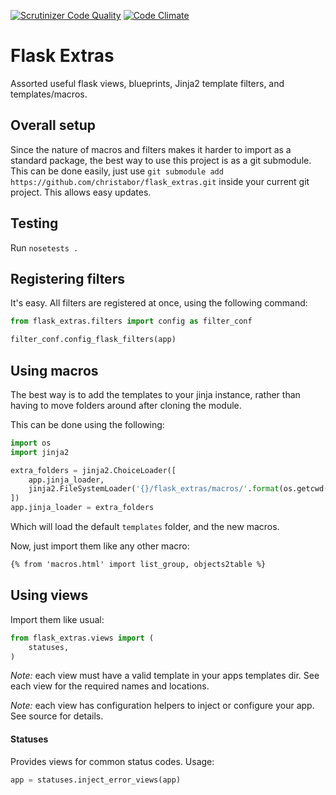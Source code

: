 [![Scrutinizer Code Quality](https://scrutinizer-ci.com/g/christabor/flask_extras/badges/quality-score.png?b=master)](https://scrutinizer-ci.com/g/christabor/flask_extras/?branch=master)
[![Code Climate](https://codeclimate.com/github/christabor/flask_extras/badges/gpa.svg)](https://codeclimate.com/github/christabor/flask_extras)

# Flask Extras
Assorted useful flask views, blueprints, Jinja2 template filters, and templates/macros.

## Overall setup

Since the nature of macros and filters makes it harder to import as a standard package, the best way to use this project is as a git submodule. This can be done easily, just use `git submodule add https://github.com/christabor/flask_extras.git` inside your current git project. This allows easy updates.

## Testing

Run `nosetests .`

## Registering filters
It's easy. All filters are registered at once, using the following command:

```python
from flask_extras.filters import config as filter_conf

filter_conf.config_flask_filters(app)
```

## Using macros

The best way is to add the templates to your jinja instance, rather than having to move folders around after cloning the module.

This can be done using the following:

```python
import os
import jinja2

extra_folders = jinja2.ChoiceLoader([
    app.jinja_loader,
    jinja2.FileSystemLoader('{}/flask_extras/macros/'.format(os.getcwd())),
])
app.jinja_loader = extra_folders
```

Which will load the default `templates` folder, and the new macros.

Now, just import them like any other macro:

```html
{% from 'macros.html' import list_group, objects2table %}
```

## Using views

Import them like usual:

```python
from flask_extras.views import (
    statuses,
)
```

*Note:* each view must have a valid template in your apps templates dir. See each view for the required names and locations.

*Note:* each view has configuration helpers to inject or configure your app. See source for details.

#### Statuses

Provides views for common status codes. Usage:
```python
app = statuses.inject_error_views(app)
```

